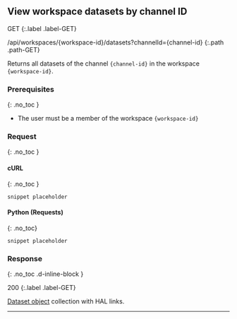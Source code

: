 ## View workspace datasets by channel ID

GET
{:.label .label-GET}

/api/workspaces/{workspace-id}/datasets?channelId={channel-id}
{:.path .path-GET}

Returns all datasets of the channel `{channel-id}` in the workspace `{workspace-id}`.

### Prerequisites
{: .no_toc }

- The user must be a member of the workspace `{workspace-id}`

### Request
{: .no_toc }

#### cURL
{: .no_toc }

`snippet placeholder`

#### Python (Requests)
{: .no_toc}

`snippet placeholder`

### Response
{: .no_toc .d-inline-block }

200
{:.label .label-GET}

[Dataset object](datasets#dataset-object) collection with HAL links.

---
